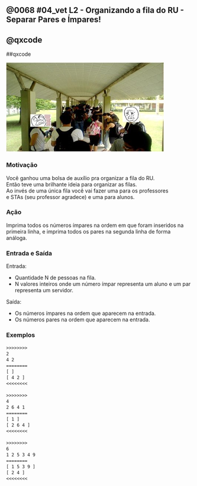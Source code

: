 ## @0068 #04_vet L2 - Organizando a fila do RU - Separar Pares e Ímpares!
## @qxcode
##qxcode

![](capa.jpg)

### Motivação

Você ganhou uma bolsa de auxílio pra organizar a fila do RU.  
Então teve uma brilhante ideia para organizar as filas.  
Ao invés de uma única fila você vai fazer uma para os professores  
e STAs (seu professor agradece) e uma para alunos.

### Ação

Imprima todos os números ímpares na ordem em que foram inseridos na primeira linha, e imprima todos os pares na segunda linha de forma análoga.

### Entrada e Saída

Entrada:

*   Quantidade N de pessoas na fila.
*   N valores inteiros onde um número ímpar representa um aluno e um par representa um servidor.  

Saída:

*   Os números ímpares na ordem que aparecem na entrada.
*   Os números pares na ordem que aparecem na entrada.

### Exemplos

```
>>>>>>>>
2
4 2
========
[ ]
[ 4 2 ]
<<<<<<<<

>>>>>>>>
4
2 6 4 1
========
[ 1 ]
[ 2 6 4 ]
<<<<<<<<

>>>>>>>>
6
1 2 5 3 4 9
========
[ 1 5 3 9 ]
[ 2 4 ]
<<<<<<<<
```

<!---
>>>>>>>> 01 vazio 10%
0
========
[ ]
[ ]
<<<<<<<<

>>>>>>>> 02 um_par 20%
1
4
========
[ ]
[ 4 ]
<<<<<<<<

>>>>>>>> 03 um_impar
1
5
========
[ 5 ]
[ ]
<<<<<<<<

>>>>>>>> 04 50%
2
5 2
========
[ 5 ]
[ 2 ]
<<<<<<<<

>>>>>>>> 05
4
1 5 4 3
========
[ 1 5 3 ]
[ 4 ]
<<<<<<<<

>>>>>>>> 06
6
9 6 4 8 1 2
========
[ 9 1 ]
[ 6 4 8 2 ]
<<<<<<<<

>>>>>>>> 07 !%
7
9 6 4 8 1 2 1
========
[ 9 1 1 ]
[ 6 4 8 2 ]
<<<<<<<<
--->